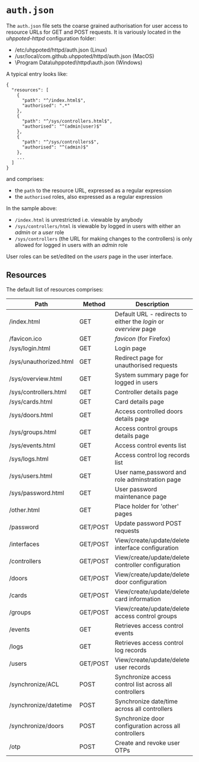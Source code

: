# `auth.json`

The `auth.json` file sets the coarse grained authorisation for user access to resource URLs for GET and POST requests. It is
variously located in the _uhppoted-httpd_ configuration folder:

- /etc/uhppoted/httpd/auth.json (Linux)
- /usr/local/com.github.uhppoted/httpd/auth.json (MacOS)
- \Program Data\uhppoted\httpd\auth.json (Windows)

A typical entry looks like:
```
{
  "resources": [
    {
      "path": "^/index.html$",
      "authorised": ".*"
    },
    {
      "path": "^/sys/controllers.html$",
      "authorised": "^(admin|user)$"
    },
    {
      "path": "^/sys/controllers$",
      "authorised": "^(admin)$"
    },
    ...
  ]
}
```

and comprises:

- the `path` to the resource URL, expressed as a regular expression
- the `authorised` roles, also expressed as a regular expression

In the sample above:

- `/index.html` is unrestricted i.e. viewable by anybody
- `/sys/controllers/html` is viewable by logged in users with either an _admin_ or a _user_ role
- `/sys/controllers` (the URL for making changes to the controllers) is only allowed for logged in users with an _admin_ role

User roles can be set/edited on the _users_ page in the user interface.

## Resources

The default list of resources comprises:

|Path                       | Method   | Description                                                      |
|---------------------------|----------|------------------------------------------------------------------|
| /index.html               | GET      | Default URL - redirects to either the _login_ or _overview_ page |
| /favicon.ico              | GET      | _favicon_ (for Firefox)                                          |
| /sys/login.html           | GET      | Login page                                                       |
| /sys/unauthorized.html    | GET      | Redirect page for unauthorised requests                          |
| /sys/overview.html        | GET      | System summary page for logged in users                          |
| /sys/controllers.html     | GET      | Controller details page                                          |
| /sys/cards.html           | GET      | Card details page                                                |
| /sys/doors.html           | GET      | Access controlled doors details page                             |
| /sys/groups.html          | GET      | Access control groups details page                               |
| /sys/events.html          | GET      | Access control events list                                       |
| /sys/logs.html            | GET      | Access control log records list                                  |
| /sys/users.html           | GET      | User name,password and role adminstration page                   |
| /sys/password.html        | GET      | User password maintenance page                                   |
| /other.html               | GET      | Place holder for 'other' pages                                   |
| /password                 | GET/POST | Update password POST requests                                    |
| /interfaces               | GET/POST | View/create/update/delete interface configuration                |
| /controllers              | GET/POST | View/create/update/delete controller configuration               |
| /doors                    | GET/POST | View/create/update/delete door configuration                     |
| /cards                    | GET/POST | View/create/update/delete card information                       |
| /groups                   | GET/POST | View/create/update/delete access control groups                  |
| /events                   | GET      | Retrieves access control events                                  |
| /logs                     | GET      | Retrieves access control log records                             | 
| /users                    | GET/POST | View/create/update/delete user records                           |
| /synchronize/ACL          | POST     | Synchronize access control list across all controllers           |
| /synchronize/datetime     | POST     | Synchronize date/time across all controllers                     |
| /synchronize/doors        | POST     | Synchronize door configuration across all controllers            |
| /otp                      | POST     | Create and revoke user OTPs                                      |

